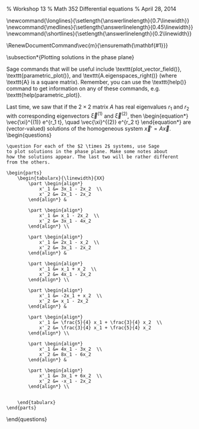 % Workshop 13
% Math 352 Differential equations
% April 28, 2014

\newcommand{\longlines}{\setlength{\answerlinelength}{0.7\linewidth}}
\newcommand{\medlines}{\setlength{\answerlinelength}{0.45\linewidth}}
\newcommand{\shortlines}{\setlength{\answerlinelength}{0.2\linewidth}}

\RenewDocumentCommand\vec{m}{\ensuremath{\mathbf{#1}}}

\subsection*{Plotting solutions in the phase plane}

Sage commands that will be useful include \texttt{plot\_vector\_field()},
\texttt{parametric\_plot()}, and
\texttt{A.eigenspaces\_right()} (where \texttt{A} is a square matrix). 
Remember, you can use the \texttt{help()} command to get information
on any of these commands, e.g. \texttt{help(parametric\_plot)}.

Last time, we saw that if the $2 \times 2$ matrix $A$ has real eigenvalues
$r_1$ and $r_2$ with corresponding eigenvectors $\vec{\xi}^{(1)}$
and $\vec{\xi}^{(2)}$, then
\begin{equation*}
    \vec{\xi}^{(1)} e^{r_1 t}, \quad \vec{\xi}^{(2)} e^{r_2 t}
\end{equation*}
are (vector-valued) solutions of the homogeneous system 
$\vec{x}' = A\vec{x}.$
\begin{questions}

    \question For each of the $2 \times 2$ systems, use Sage
    to plot solutions in the phase plane. Make some notes about
    how the solutions appear. The last two will be rather different
    from the others.

    \begin{parts}
        \begin{tabularx}{\linewidth}{XX}
            \part \begin{align*}
                x'_1 &= 3x_1 - 2x_2  \\
                x'_2 &= 2x_1 - 2x_2
            \end{align*} &

            \part \begin{align*}
                x'_1 &= x_1 - 2x_2  \\
                x'_2 &= 3x_1 - 4x_2
            \end{align*} \\

            \part \begin{align*}
                x'_1 &= 2x_1 - x_2  \\
                x'_2 &= 3x_1 - 2x_2
            \end{align*} &

            \part \begin{align*}
                x'_1 &= x_1 + x_2  \\
                x'_2 &= 4x_1 - 2x_2
            \end{align*} \\

            \part \begin{align*}
                x'_1 &= -2x_1 + x_2  \\
                x'_2 &= x_1 - 2x_2
            \end{align*} &

            \part \begin{align*}
                x'_1 &= \frac{5}{4} x_1 + \frac{3}{4} x_2  \\
                x'_2 &= \frac{3}{4} x_1 + \frac{5}{4} x_2
            \end{align*} \\

            \part \begin{align*}
                x'_1 &= 4x_1 - 3x_2  \\
                x'_2 &= 8x_1 - 6x_2
            \end{align*} &

            \part \begin{align*}
                x'_1 &= 3x_1 + 6x_2  \\
                x'_2 &= -x_1 - 2x_2
            \end{align*} \\

            
        \end{tabularx}
    \end{parts}
    
\end{questions} 
